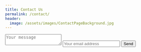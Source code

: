 ```yaml
---
title: Contact Us
permalink: /contact/
header:
  image: /assets/images/ContactPageBackground.jpg
---
```

<form action="https://formspree.io/junk@nucell.ca" method="POST">
    <textarea placeholder="Your message" name="message"></textarea> 
    <input type="email" placeholder="Your email address" name="email">
    <input type="text" name="_gotcha" style="display:none" />
    <button type="submit">Send</button>
</form>
